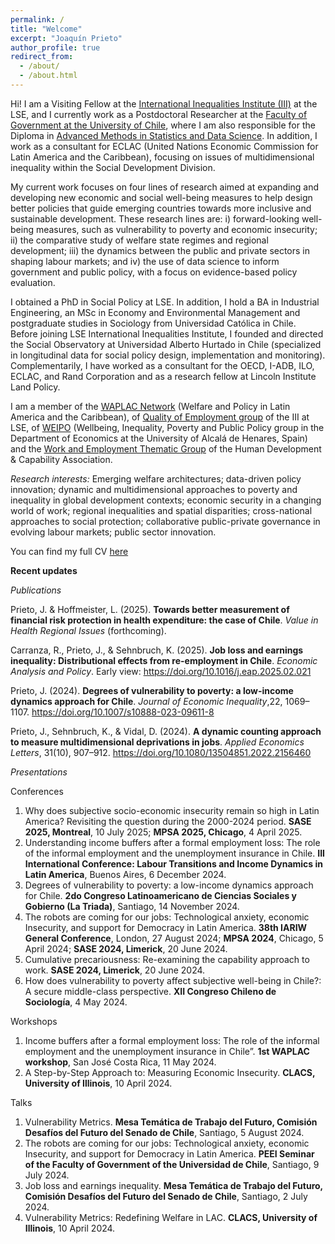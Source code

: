 ```yaml
---
permalink: /
title: "Welcome"
excerpt: "Joaquín Prieto"
author_profile: true
redirect_from: 
  - /about/
  - /about.html
---
```



Hi! I am a Visiting Fellow at the <a href="https://www.lse.ac.uk/International-Inequalities/People/Joaquin-Prieto" target="_blank"> International Inequalities Institute (III)</a> at the LSE, and I currently work as a Postdoctoral Researcher at the <a href="https://gobierno.uchile.cl/noticias/224174/facultad-de-gobierno-recibe-a-nuevos-investigadores-postdoctorales-" target="_blank"> Faculty of Government at the University of Chile</a>, where I am also responsible for the Diploma in <a href="https://gobierno.uchile.cl/postgrado/educacion-continua/cursos-ejecutivos" target="_blank">Advanced Methods in Statistics and Data Science</a>. In addition, I work as a consultant for ECLAC (United Nations Economic Commission for Latin America and the Caribbean), focusing on issues of multidimensional inequality within the Social Development Division.

My current work focuses on four lines of research aimed at expanding and developing new economic and social well-being measures to help design better policies that guide emerging countries towards more inclusive and sustainable development. These research lines are:
i) forward-looking well-being measures, such as vulnerability to poverty and economic insecurity;
ii) the comparative study of welfare state regimes and regional development;
iii) the dynamics between the public and private sectors in shaping labour markets; and
iv) the use of data science to inform government and public policy, with a focus on evidence-based policy evaluation.

I obtained a PhD in Social Policy at LSE. In addition, I hold a BA in Industrial Engineering, an MSc in Economy and Environmental Management and postgraduate studies in Sociology from Universidad Católica in Chile. Before joining LSE International Inequalities Institute, I founded and directed the Social Observatory at Universidad Alberto Hurtado in Chile (specialized in longitudinal data for social policy design, implementation and monitoring). Complementarily, I have worked as a consultant for the OECD, I-ADB, ILO, ECLAC, and Rand Corporation and as a research fellow at Lincoln Institute Land Policy.

I am a member of the <a href="http://waplac.org/country-members" target="_blank">  WAPLAC Network</a> (Welfare and Policy in Latin America and the Caribbean), of <a href="https://quality-employment.org" target="_blank"> Quality of Employment group</a> of the III at LSE, of <a href="https://sites.google.com/view/weipo-uah/team" target="_blank"> WEIPO</a> (Wellbeing, Inequality, Poverty and Public Policy group in the Department of Economics at the University of Alcalá de Henares, Spain) and the <a href="https://hd-ca.org/thematic_group/work-employment)" target="_blank"> Work and Employment Thematic Group</a> of the Human Development & Capability Association.

_Research interests:_  Emerging welfare architectures; data-driven policy innovation; dynamic and multidimensional approaches to poverty and inequality in global development contexts; economic security in a changing world of work; regional inequalities and spatial disparities; cross-national approaches to social protection; collaborative public-private governance in evolving labour markets; public sector innovation.

You can find my full CV <a href="files/CV_Joaquin_Prieto_2025.pdf" target="_blank"> here </a>

__Recent updates__

_Publications_

Prieto, J. & Hoffmeister, L. (2025). __Towards better measurement of financial risk protection in health expenditure: the case of Chile__. _Value in Health Regional Issues_ (forthcoming).

Carranza, R., Prieto, J., &  Sehnbruch, K. (2025). __Job loss and earnings inequality: Distributional effects from re-employment in Chile__. _Economic Analysis and Policy_. Early view: <a href="https://www.sciencedirect.com/science/article/pii/S0313592625000530" target="_blank"> https://doi.org/10.1016/j.eap.2025.02.021</a>

Prieto, J. (2024). __Degrees of vulnerability to poverty: a low-income dynamics approach for Chile__. _Journal of Economic Inequality_,22, 1069–1107. <a href="https://link.springer.com/article/10.1007/s10888-023-09611-8" target="_blank"> https://doi.org/10.1007/s10888-023-09611-8</a>

Prieto, J., Sehnbruch, K., & Vidal, D. (2024). __A dynamic counting approach to measure multidimensional deprivations in jobs__. _Applied Economics Letters_, 31(10), 907–912.  <a href="https://www.tandfonline.com/doi/full/10.1080/13504851.2022.2156460" target="_blank"> https://doi.org/10.1080/13504851.2022.2156460</a>

_Presentations_

Conferences
1.  Why does subjective socio-economic insecurity remain so high in Latin America? Revisiting the question during the 2000-2024 period. __SASE 2025, Montreal__, 10 July 2025; __MPSA 2025, Chicago__, 4 April 2025.
2.  Understanding income buffers after a formal employment loss: The role of the informal employment and the unemployment insurance in Chile. __III International Conference: Labour Transitions and Income Dynamics in Latin America__, Buenos Aires, 6 December 2024.
3.  Degrees of vulnerability to poverty: a low-income dynamics approach for Chile. __2do Congreso Latinoamericano de Ciencias Sociales y Gobierno (La Triada)__, Santiago, 14 November 2024.
4.  The robots are coming for our jobs: Technological anxiety, economic Insecurity, and support for Democracy in Latin America. __38th IARIW General Conference__, London, 27 August 2024; __MPSA 2024__, Chicago, 5 April 2024; __SASE 2024, Limerick__, 20 June 2024.
5.  Cumulative precariousness: Re-examining the capability approach to work. __SASE 2024, Limerick__, 20 June 2024.
6.  How does vulnerability to poverty affect subjective well-being in Chile?: A secure middle-class perspective. __XII Congreso Chileno de Sociología__, 4 May 2024.


Workshops

1.  Income buffers after a formal employment loss: The role of the informal employment and the unemployment insurance in Chile”. __1st WAPLAC workshop__, San José Costa Rica, 11 May 2024.
2.  A Step-by-Step Approach to: Measuring Economic Insecurity. __CLACS, University of Illinois__, 10 April 2024.

Talks

1.  Vulnerability Metrics. __Mesa Temática de Trabajo del Futuro, Comisión Desafíos del Futuro del Senado de Chile__, Santiago, 5 August 2024.
2.  The robots are coming for our jobs: Technological anxiety, economic Insecurity, and support for Democracy in Latin America. __PEEI Seminar of the Faculty of Government of the Universidad de Chile__, Santiago, 9 July 2024.
3.  Job loss and earnings inequality. __Mesa Temática de Trabajo del Futuro, Comisión Desafíos del Futuro del Senado de Chile__, Santiago, 2 July 2024.
4.  Vulnerability Metrics: Redefining Welfare in LAC. __CLACS, University of Illinois__, 10 April 2024.

